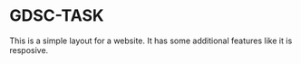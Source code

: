 # GDSC-TASK
This is a simple layout for a website. 
It has some additional features like it is resposive.
